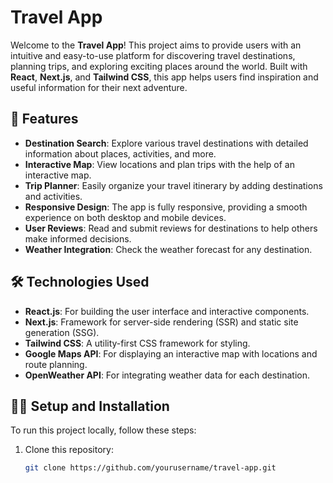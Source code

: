 # Travel App

Welcome to the **Travel App**! This project aims to provide users with an intuitive and easy-to-use platform for discovering travel destinations, planning trips, and exploring exciting places around the world. Built with **React**, **Next.js**, and **Tailwind CSS**, this app helps users find inspiration and useful information for their next adventure.

## 🚀 Features

- **Destination Search**: Explore various travel destinations with detailed information about places, activities, and more.
- **Interactive Map**: View locations and plan trips with the help of an interactive map.
- **Trip Planner**: Easily organize your travel itinerary by adding destinations and activities.
- **Responsive Design**: The app is fully responsive, providing a smooth experience on both desktop and mobile devices.
- **User Reviews**: Read and submit reviews for destinations to help others make informed decisions.
- **Weather Integration**: Check the weather forecast for any destination.

## 🛠️ Technologies Used

- **React.js**: For building the user interface and interactive components.
- **Next.js**: Framework for server-side rendering (SSR) and static site generation (SSG).
- **Tailwind CSS**: A utility-first CSS framework for styling.
- **Google Maps API**: For displaying an interactive map with locations and route planning.
- **OpenWeather API**: For integrating weather data for each destination.

## 🧑‍💻 Setup and Installation

To run this project locally, follow these steps:

1. Clone this repository:
   ```bash
   git clone https://github.com/yourusername/travel-app.git
